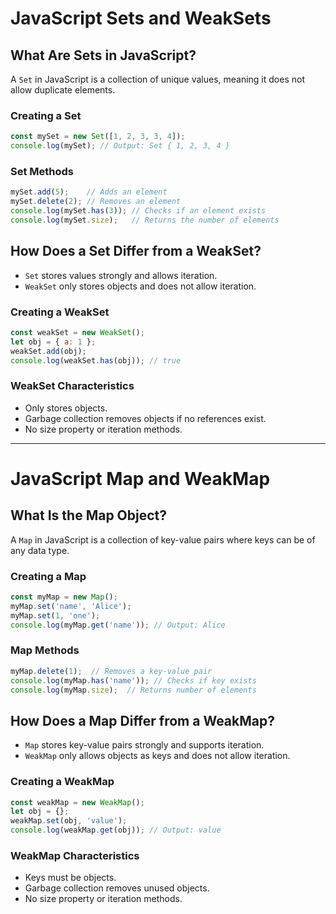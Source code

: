 # JavaScript Sets and WeakSets

## What Are Sets in JavaScript?
A `Set` in JavaScript is a collection of unique values, meaning it does not allow duplicate elements.

### Creating a Set
```javascript
const mySet = new Set([1, 2, 3, 3, 4]);
console.log(mySet); // Output: Set { 1, 2, 3, 4 }
```

### Set Methods
```javascript
mySet.add(5);    // Adds an element
mySet.delete(2); // Removes an element
console.log(mySet.has(3)); // Checks if an element exists
console.log(mySet.size);   // Returns the number of elements
```

## How Does a Set Differ from a WeakSet?
- `Set` stores values strongly and allows iteration.
- `WeakSet` only stores objects and does not allow iteration.

### Creating a WeakSet
```javascript
const weakSet = new WeakSet();
let obj = { a: 1 };
weakSet.add(obj);
console.log(weakSet.has(obj)); // true
```

### WeakSet Characteristics
- Only stores objects.
- Garbage collection removes objects if no references exist.
- No size property or iteration methods.

---

# JavaScript Map and WeakMap

## What Is the Map Object?
A `Map` in JavaScript is a collection of key-value pairs where keys can be of any data type.

### Creating a Map
```javascript
const myMap = new Map();
myMap.set('name', 'Alice');
myMap.set(1, 'one');
console.log(myMap.get('name')); // Output: Alice
```

### Map Methods
```javascript
myMap.delete(1);  // Removes a key-value pair
console.log(myMap.has('name')); // Checks if key exists
console.log(myMap.size);  // Returns number of elements
```

## How Does a Map Differ from a WeakMap?
- `Map` stores key-value pairs strongly and supports iteration.
- `WeakMap` only allows objects as keys and does not allow iteration.

### Creating a WeakMap
```javascript
const weakMap = new WeakMap();
let obj = {};
weakMap.set(obj, 'value');
console.log(weakMap.get(obj)); // Output: value
```

### WeakMap Characteristics
- Keys must be objects.
- Garbage collection removes unused objects.
- No size property or iteration methods.

